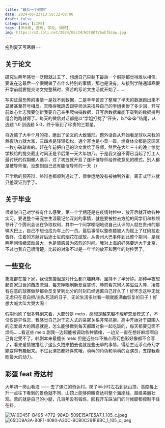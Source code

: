 ```yaml
---
title: "最后一个假期"
date: 2024-06-23T13:50:32+08:00
draft: false
categories: [LIFE]
tags: [流水账, 游玩, 学校, 回顾]
img: https://s2.loli.net/2024/06/24/WJtUKTVSubfEimw.jpg
---
```


拖到夏天写寒假==

## 关于论文

研究生两年感觉一眨眼就过去了，想想自己只剩下最后一个假期都觉得难以相信。要说在这最后一个假期做了点什么特别的事情，那也是没有。从接到学院通知寒假开学前就要提交论文完整稿时，痛苦的写论文生活就开始了......

写实证最恐怖的事情一是找不到数据，二是辛辛苦苦了整理了半天的数据跑出来不显著甚至符号相反。天晓得我跑去跟导师派来指导自己的学姐卖惨了多少回，开写前雄心壮志我要创新我要自己亲手爬虫搞数据，开写后数据库能下载到的数据排列组合跑跑就得了。每天的微信对话都是以“学姐打扰了”开头，以“😭😭”结尾，从选题 1.0 到选题 5.0，终于等到了珍贵的三颗星。

将近熬了大半个月的夜，磨出了论文的大致雏形。题外话自从开始看足球以来我的熬夜功力就大涨，三四点是轻轻松松，通个宵也是小菜一碟，烂身体全都是这区区一枚小破球害的。赶在年前把自己的论文发给了导师，然后在大年三十的晚上惊觉学校给的提交截止时间正是节后第一天大年初八。于是我又迫不得已当起了打工人最讨厌的假期催人选手，过了初五就开启了连环催导师给修改意见的模式。别人都是被导师催，没想到自己还有能催导师的一天（）

开学后的预答辩、终辩也都顺利通过了，很幸运地没有被抽到外审，离正式毕业就只差双证到手了。

## 关于毕业

很难说自己对学校有什么感受，第一个学期还是在疫情封控中，放开后就开始各种实习。要说整个研究生生涯最记忆深刻的事情，就是要被拉去方舱的同学们和校领导开了个腾讯会议在争取权利，其中一个同学哽咽地说自己认识的人就在贵州的那辆大巴上，自己不想也成为车上的一员。最后事情以整栋楼被人为赋上了红码拉走告终，住着的方舱背后迪士尼的烟花在绽放。从贵州大巴事件到此整个期间，是我两年间情绪波动最大，也是情感最为浓烈的时间。我对上海的好感要远大于北京，不过也我自己很清楚，比较的对象不过是一年半的放开和两年的封控罢了。

## 一些变化

象友都在接下家，我也想接但是对什么都兴趣麻麻，坚持不了半分钟。那种半夜想起自家过世的西皮流泪、每天睁眼刷新爱豆咨询、睡前看完同人美滋滋入睡、凌晨有在意的球赛做梦都会反复梦到比分的时刻已经远离自己好久了！好怀念这种无忧无虑只在意自担/主队死活的日子，无论生活多烂看一眼就能满血恢复的日子！好想大喊大叫大哭大闹！

假期也刷了很多韩剧来着，大部分是 melo，感想是越来越不理解恋爱模式了，不仅仅是异性恋，我感觉自己对于恋人式的亲密关系非常抗拒。高中开始对于周围人的恋爱最大的困惑就是，怎么能够做到每天都跟对象一起吃饭的，每天都要见面不烦吗......看这些 melo 剧我一边超能被调动各种情绪，一边又一直在想好麻烦啊自己肯定受不了。韩剧本来最擅长 melo 但是近些年不搞点奇幻色彩好像都不会写了，看来爱情被描绘了这么久拍来拍去也就是些无聊的事情，得给生活添点奇幻才能变得有趣起来。不过女演员都好喜欢哦，萌萌的角色和萌萌的女演员，支撑我看剧最大的动力。

## 彩蛋 feat 奇达村

大年初一爬山看海 —— 去了连江的奇达村。爬了半小时左右到达山顶，高度每上升一点往下看到的景色就不同，山顶上能够俯瞰奇达村整个海岸线，超级美丽壮观。苦的就是自己的小腿，几百年没有锻炼，回程开车踩油门的时候脚都控制不住在抖。

![7A10D45F-B495-4772-98AD-509E15AFE5A7_1_105_c.jpeg](https://s2.loli.net/2024/06/24/stqv83bl2z9LmQA.jpg)
![65DD9A3A-B0F1-4080-A30C-BCB0C261F9BC_1_105_c.jpeg](https://s2.loli.net/2024/06/24/WkjDPZucx7wiN6e.jpg)
